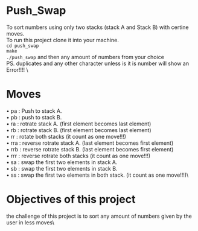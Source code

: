 # Push_Swap

To sort numbers using only two stacks (stack A and Stack B) with certine moves. \
To run this project clone it into your machine. \
`cd push_swap` \
`make` \
`./push_swap` and then any amount of numbers from your choice  \
PS. duplicates and any other character unless is it is number will show an Error!!!! \


# Moves

• pa : Push to stack A.\
• pb : push to stack B.\
• ra : rotrate stack A. (first element becomes last element)\
• rb : rotrate stack B. (first element becomes last element)\
• rr : rotate both stacks (it count as one move!!!)\
• rra : reverse rotrate stack A. (last element becomes first element)\
• rrb : reverse rotrate stack B. (last element becomes first element)\
• rrr : reverse rotrate both stacks (it count as one move!!!)\
• sa : swap the first two elements in stack A. \
• sb : swap the first two elements in stack B. \
• ss : swap the first two elements in both stack. (it count as one move!!!)\

# Objectives of this project
the challenge of this project is to sort any amount of numbers given by the user in less moves\
